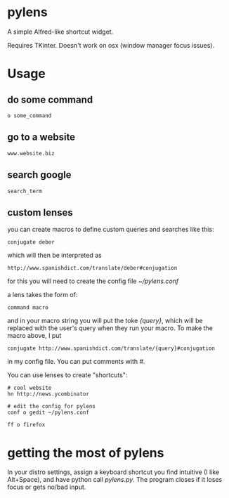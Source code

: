 pylens
======

A simple Alfred-like shortcut widget.

Requires TKinter. Doesn't work on osx (window manager focus issues).

Usage
=====

do some command
-----------

    o some_command

go to a website
---------------

    www.website.biz

search google
-------------

    search_term

custom lenses
-------------

you can create macros to define custom queries and searches like this:

    conjugate deber

which will then be interpreted as

    http://www.spanishdict.com/translate/deber#conjugation

for this you will need to create the config file *~/pylens.conf*

a lens takes the form of:

    command macro

and in your macro string you will put the toke *{query}*, which will be replaced with the user's query when they run your macro. To make the macro above, I put

    conjugate http://www.spanishdict.com/translate/{query}#conjugation

in my config file. You can put comments with *#*.

You can use lenses to create "shortcuts":

    # cool website
    hn http://news.ycombinator
    
    # edit the config for pylens
    conf o gedit ~/pylens.conf
    
    ff o firefox

getting the most of pylens
==========================

In your distro settings, assign a keyboard shortcut you find intuitive (I like Alt+Space), and have python call *pylens.py*. The program closes if it loses focus or gets no/bad input.
